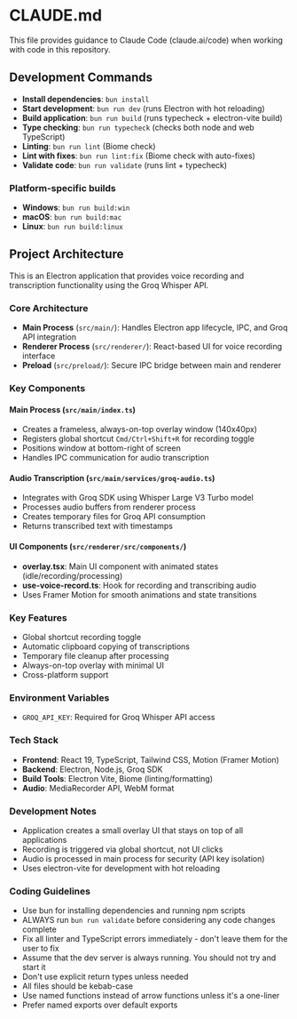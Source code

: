 # CLAUDE.md

This file provides guidance to Claude Code (claude.ai/code) when working with
code in this repository.

## Development Commands

- **Install dependencies**: `bun install`
- **Start development**: `bun run dev` (runs Electron with hot reloading)
- **Build application**: `bun run build` (runs typecheck + electron-vite build)
- **Type checking**: `bun run typecheck` (checks both node and web TypeScript)
- **Linting**: `bun run lint` (Biome check)
- **Lint with fixes**: `bun run lint:fix` (Biome check with auto-fixes)
- **Validate code**: `bun run validate` (runs lint + typecheck)

### Platform-specific builds

- **Windows**: `bun run build:win`
- **macOS**: `bun run build:mac`
- **Linux**: `bun run build:linux`

## Project Architecture

This is an Electron application that provides voice recording and transcription
functionality using the Groq Whisper API.

### Core Architecture

- **Main Process** (`src/main/`): Handles Electron app lifecycle, IPC, and Groq
  API integration
- **Renderer Process** (`src/renderer/`): React-based UI for voice recording
  interface
- **Preload** (`src/preload/`): Secure IPC bridge between main and renderer

### Key Components

#### Main Process (`src/main/index.ts`)

- Creates a frameless, always-on-top overlay window (140x40px)
- Registers global shortcut `Cmd/Ctrl+Shift+R` for recording toggle
- Positions window at bottom-right of screen
- Handles IPC communication for audio transcription

#### Audio Transcription (`src/main/services/groq-audio.ts`)

- Integrates with Groq SDK using Whisper Large V3 Turbo model
- Processes audio buffers from renderer process
- Creates temporary files for Groq API consumption
- Returns transcribed text with timestamps

#### UI Components (`src/renderer/src/components/`)

- **overlay.tsx**: Main UI component with animated states
  (idle/recording/processing)
- **use-voice-record.ts**: Hook for recording and transcribing audio
- Uses Framer Motion for smooth animations and state transitions

### Key Features

- Global shortcut recording toggle
- Automatic clipboard copying of transcriptions
- Temporary file cleanup after processing
- Always-on-top overlay with minimal UI
- Cross-platform support

### Environment Variables

- `GROQ_API_KEY`: Required for Groq Whisper API access

### Tech Stack

- **Frontend**: React 19, TypeScript, Tailwind CSS, Motion (Framer Motion)
- **Backend**: Electron, Node.js, Groq SDK
- **Build Tools**: Electron Vite, Biome (linting/formatting)
- **Audio**: MediaRecorder API, WebM format

### Development Notes

- Application creates a small overlay UI that stays on top of all applications
- Recording is triggered via global shortcut, not UI clicks
- Audio is processed in main process for security (API key isolation)
- Uses electron-vite for development with hot reloading

### Coding Guidelines

- Use bun for installing dependencies and running npm scripts
- ALWAYS run `bun run validate` before considering any code changes complete
- Fix all linter and TypeScript errors immediately - don't leave them for the
  user to fix
- Assume that the dev server is always running. You should not try and start it
- Don't use explicit return types unless needed
- All files should be kebab-case
- Use named functions instead of arrow functions unless it's a one-liner
- Prefer named exports over default exports
